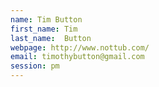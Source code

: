 ```yaml
---
name: Tim Button
first_name: Tim
last_name:  Button
webpage: http://www.nottub.com/
email: timothybutton@gmail.com 
session: pm
---
```

